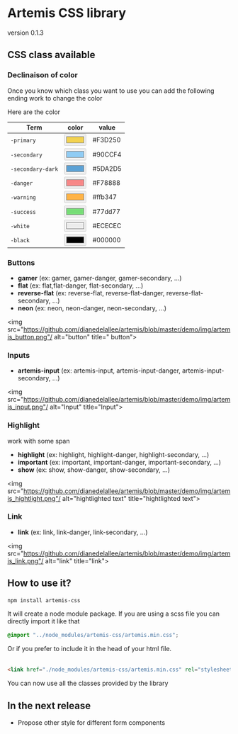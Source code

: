 # Artemis CSS library

version 0.1.3

## CSS class available

### Declinaison of color

Once you know which class you want to use you can add the following ending work to change the color

Here are the color

Term | color | value
--- | --- | ---
`-primary` | <input type="color" value="#F3D250" title="#F3D250" disabled/> | #F3D250
`-secondary` |  <input type="color" value="#90CCF4" title="#90CCF4" disabled/> | #90CCF4
`-secondary-dark` |  <input type="color" value="#5DA2D5" title="#5DA2D5" disabled/>  | #5DA2D5
`-danger` |  <input type="color" value="#F78888" title="#F78888" disabled/>  | #F78888
`-warning` |  <input type="color" value="#ffb347" title="#ffb347" disabled/>  | #ffb347
`-success` |  <input type="color" value="#77dd77" title="#77dd77" disabled/>  | #77dd77
`-white` |  <input type="color" value="#ECECEC" title="#ECECEC" disabled/>  | #ECECEC
`-black` |  <input type="color" value="#000000" title="#000000" disabled/>  | #000000

### Buttons

* **gamer** (ex: gamer, gamer-danger, gamer-secondary, ...)
* **flat** (ex: flat,flat-danger, flat-secondary, ...)
* **reverse-flat** (ex: reverse-flat, reverse-flat-danger, reverse-flat-secondary, ...)
* **neon** (ex: neon, neon-danger, neon-secondary, ...)

<img src="https://github.com/dianedelallee/artemis/blob/master/demo/img/artemis_button.png"/ alt="button" title="
button">

### Inputs

* **artemis-input** (ex: artemis-input, artemis-input-danger, artemis-input-secondary, ...)

<img src="https://github.com/dianedelallee/artemis/blob/master/demo/img/artemis_input.png"/ alt="Input" title="Input">

### Highlight

work with some span

* **highlight** (ex: highlight, highlight-danger, highlight-secondary, ...)
* **important** (ex: important, important-danger, important-secondary, ...)
* **show** (ex: show, show-danger, show-secondary, ...)

<img src="https://github.com/dianedelallee/artemis/blob/master/demo/img/artemis_hightlight.png"/ alt="hightlighted text"
title="hightlighted text">

### Link

* **link** (ex: link, link-danger, link-secondary, ...)

<img src="https://github.com/dianedelallee/artemis/blob/master/demo/img/artemis_link.png"/ alt="link"
title="link">

## How to use it?

```shell
npm install artemis-css
```

It will create a node module package. If you are using a scss file you can directly import it like that

```scss
@import "../node_modules/artemis-css/artemis.min.css";
```

Or if you prefer to include it in the head of your html file.

```html

<link href="./node_modules/artemis-css/artemis.min.css" rel="stylesheet">
```

You can now use all the classes provided by the library

## In the next release

* Propose other style for different form components
